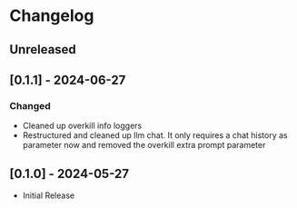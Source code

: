 # Changelog

## Unreleased

## [0.1.1] - 2024-06-27

### Changed
- Cleaned up overkill info loggers
- Restructured and cleaned up llm chat. It only requires a chat history as parameter now and removed the overkill extra prompt parameter

## [0.1.0] - 2024-05-27
- Initial Release
